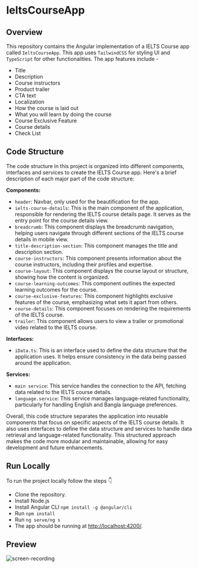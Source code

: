 # IeltsCourseApp

## Overview
This repository contains the Angular implementation of a IELTS Course app called `IeltsCourseApp`. This app uses `TailwindCSS` for styling UI and `TypeScript` for other functionalities. The app features include -

- Title
- Description
- Course instructors
- Product trailer
- CTA text
- Localization
- How the course is laid out
- What you will learn by doing the course 
- Course Exclusive Feature 
- Course details 
- Check List

## Code Structure
The code structure in this project is organized into different components, interfaces and services to create the IELTS Course app. Here's a brief description of each major part of the code structure:

**Components:**
- `header`: Navbar, only used for the beautification for the app.
- `ielts-course-details`: This is the main component of the application, responsible for rendering the IELTS course details page. It serves as the entry point for the course details view.
- `breadcrumb`: This component displays the breadcrumb navigation, helping users navigate through different sections of the IELTS course details in mobile view.
- `title-description-section`: This component manages the title and description section.
- `course-instructors`: This component presents information about the course instructors, including their profiles and expertise.
- `course-layout`: This component displays the course layout or structure, showing how the content is organized.
- `course-learning-outcomes`: This component outlines the expected learning outcomes for the course.
- `course-exclusive-features`: This component highlights exclusive features of the course, emphasizing what sets it apart from others.
- `course-details`: This component focuses on rendering the requirements of the IELTS course.
- `trailer`: This component allows users to view a trailer or promotional video related to the IELTS course.

**Interfaces:**
- `iData.ts`: This is an interface used to define the data structure that the application uses. It helps ensure consistency in the data being passed around the application.

**Services:**
- `main service`: This service handles the connection to the API, fetching data related to the IELTS course details.
- `language.service`: This service manages language-related functionality, particularly for handling English and Bangla language preferences.

Overall, this code structure separates the application into reusable components that focus on specific aspects of the IELTS course details. It also uses interfaces to define the data structure and services to handle data retrieval and language-related functionality. This structured approach makes the code more modular and maintainable, allowing for easy development and future enhancements.

## Run Locally
To run the project locally follow the steps :point_down:
- Clone the repository.
- Install Node.js
- Install Angular CLI `npm install -g @angular/cli`
- Run `npm install`
- Run `ng serve/ng s`
- The app should be running at [http://localhost:4200/](http://localhost:4200/).

## Preview
![screen-recording](https://github.com/aranishawkat/10ms-frontend-challenge/assets/27910097/0170abdc-7a69-47d7-91fb-654e9774b631)
